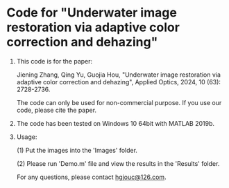 # Code for "Underwater image restoration via adaptive color correction and dehazing"

1. This code is for the paper: 

   Jiening Zhang, Qing Yu, Guojia Hou, "Underwater image restoration via adaptive color correction and dehazing", Applied Optics, 2024, 10 (63): 2728-2736.
   
   The code can only be used for non-commercial purpose. If you use our code, please cite the paper.

2. The code has been tested on Windows 10 64bit with MATLAB 2019b. 

3. Usage:

   (1) Put the images into the 'Images' folder.

   (2) Please run 'Demo.m' file and view the results in the 'Results' folder.
   
   For any questions, please contact hgjouc@126.com.
